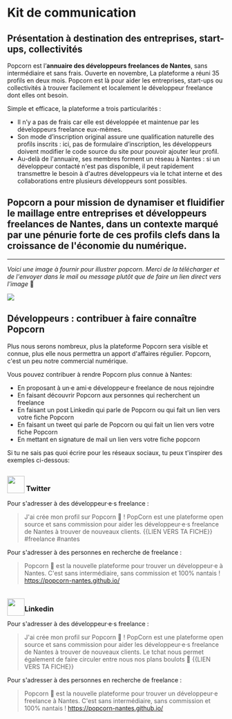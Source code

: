 # Kit de communication

## Présentation à destination des entreprises, start-ups, collectivités

Popcorn est l’**annuaire des développeurs freelances de Nantes**, sans intermédiaire et sans frais. Ouverte en novembre, La plateforme a réuni 35 profils en deux mois. Popcorn est là pour aider les entreprises, start-ups ou collectivités à trouver facilement et localement le développeur freelance dont elles ont besoin.

Simple et efficace, la plateforme a trois particularités :

- Il n’y a pas de frais car elle est développée et maintenue par les développeurs freelance eux-mêmes.
- Son mode d’inscription original assure une qualification naturelle des profils inscrits : ici, pas de formulaire d’inscription, les développeurs doivent modifier le code source du site pour pouvoir ajouter leur profil.
- Au-delà de l'annuaire, ses membres forment un réseau à Nantes : si un développeur contacté n'est pas disponible, il peut rapidement transmettre le besoin à d'autres développeurs via le tchat interne et des collaborations entre plusieurs développeurs sont possibles.

## Popcorn a pour mission de dynamiser et fluidifier le maillage entre entreprises et développeurs freelances de Nantes, dans un contexte marqué par une pénurie forte de ces profils clefs dans la croissance de l'économie du numérique.

---

_Voici une image à fournir pour illustrer popcorn. Merci de la télécharger et de l'envoyer dans le mail ou message plutôt que de faire un lien direct vers l'image_ 🤗

<img src="/images/popcorn-big.jpeg"/>

## Développeurs : contribuer à faire connaître Popcorn

Plus nous serons nombreux, plus la plateforme Popcorn sera visible et connue, plus elle nous permettra un apport d'affaires régulier. Popcorn, c'est un peu notre commercial numérique.

Vous pouvez contribuer à rendre Popcorn plus connue à Nantes:

- En proposant à un·e ami·e développeur·e freelance de nous rejoindre
- En faisant découvrir Popcorn aux personnes qui recherchent un freelance
- En faisant un post Linkedin qui parle de Popcorn ou qui fait un lien vers votre fiche Popcorn
- En faisant un tweet qui parle de Popcorn ou qui fait un lien vers votre fiche Popcorn
- En mettant en signature de mail un lien vers votre fiche popcorn

Si tu ne sais pas quoi écrire pour les réseaux sociaux, tu peux t'inspirer des exemples ci-dessous:

<h3><img style="position:relative;top:5px"  width="40px" src="/icons/logo-twitter.svg" /> Twitter </h3>

Pour s'adresser à des développeur·e·s freelance :

> J'ai crée mon profil sur Popcorn 🍿 ! PopCorn est une plateforme open source et sans commission pour aider les développeur·e·s freelance de Nantes à trouver de nouveaux clients. {{LIEN VERS TA FICHE}} #freelance #nantes

Pour s'adresser à des personnes en recherche de freelance :

> Popcorn 🍿 est la nouvelle plateforme pour trouver un développeur·e à Nantes. C'est sans intermédiaire, sans commission et 100% nantais ! https://popcorn-nantes.github.io/

<h3><img style="position:relative;top:10px" width="40px" src="/icons/logo-linkedin.png" />Linkedin</h3>

Pour s'adresser à des développeur·e·s freelance :

> J'ai crée mon profil sur Popcorn 🍿 ! PopCorn est une plateforme open source et sans commission pour aider les développeur·e·s freelance de Nantes à trouver de nouveaux clients. Le tchat nous permet également de faire circuler entre nous nos plans boulots 💪
> {{LIEN VERS TA FICHE}}

Pour s'adresser à des personnes en recherche de freelance :

> Popcorn 🍿 est la nouvelle plateforme pour trouver un développeur·e freelance à Nantes. C'est sans intermédiaire, sans commission et 100% nantais ! https://popcorn-nantes.github.io/
